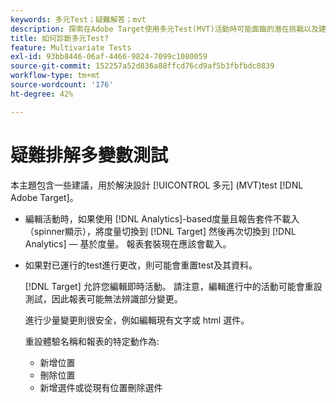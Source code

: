 ```yaml
---
keywords: 多元Test；疑難解答；mvt
description: 探索在Adobe Target使用多元Test(MVT)活動時可能面臨的潛在挑戰以及建議的解決方案。
title: 如何診斷多元Test?
feature: Multivariate Tests
exl-id: 93bb8446-06af-4466-9824-7099c1080059
source-git-commit: 152257a52d836a88ffcd76cd9af5b3fbfbdc0839
workflow-type: tm+mt
source-wordcount: '176'
ht-degree: 42%

---
```


# 疑難排解多變數測試

本主題包含一些建議，用於解決設計 [!UICONTROL 多元] (MVT)test [!DNL Adobe Target]。

* 編輯活動時，如果使用 [!DNL Analytics]-based度量且報告套件不載入（spinner顯示），將度量切換到 [!DNL Target] 然後再次切換到 [!DNL Analytics] — 基於度量。 報表套裝現在應該會載入。
* 如果對已運行的test進行更改，則可能會重置test及其資料。

   [!DNL Target] 允許您編輯即時活動。 請注意，編輯進行中的活動可能會重設測試，因此報表可能無法辨識部分變更。

   進行少量變更則很安全，例如編輯現有文字或 html 選件。

   重設體驗名稱和報表的特定動作為:

   * 新增位置
   * 刪除位置
   * 新增選件或從現有位置刪除選件
